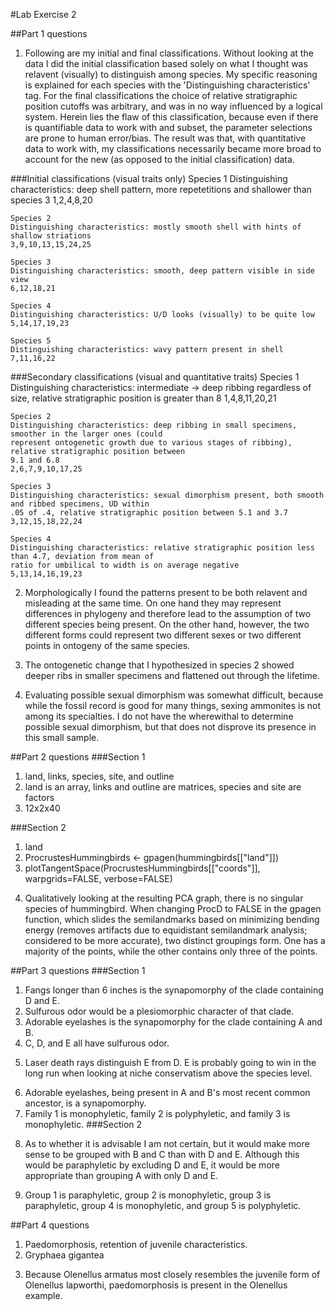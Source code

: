 #Lab Exercise 2

##Part 1 questions
1. <p>Following are my initial and final classifications. Without looking at the data I did the initial classification based solely on what I thought was relavent (visually) to distinguish among species. My specific reasoning is explained for each species with the 'Distinguishing characteristics' tag. For the final classifications the choice of relative stratigraphic position cutoffs was arbitrary, and was in no way influenced by a logical system. Herein lies the flaw of this classification, because even if there is quantifiable data to work with and subset, the parameter selections are prone to human error/bias. The result was that, with quantitative data to work with, my classifications necessarily became more broad to account for the new (as opposed to the initial classification) data.</p>

###Initial classifications (visual traits only)
	Species 1
	Distinguishing characteristics: deep shell pattern, more repetetitions and shallower than species 3
	1,2,4,8,20

	Species 2
	Distinguishing characteristics: mostly smooth shell with hints of shallow striations
	3,9,10,13,15,24,25

	Species 3
	Distinguishing characteristics: smooth, deep pattern visible in side view
	6,12,18,21

	Species 4
	Distinguishing characteristics: U/D looks (visually) to be quite low
	5,14,17,19,23

	Species 5
	Distinguishing characteristics: wavy pattern present in shell
	7,11,16,22

###Secondary classifications (visual and quantitative traits)
	Species 1
	Distinguishing characteristics: intermediate -> deep ribbing regardless of size, relative stratigraphic 
	position is greater than 8
	1,4,8,11,20,21

	Species 2
	Distinguishing characteristics: deep ribbing in small specimens, smoother in the larger ones (could 
	represent ontogenetic growth due to various stages of ribbing), relative stratigraphic position between 
	9.1 and 6.8
	2,6,7,9,10,17,25

	Species 3
	Distinguishing characteristics: sexual dimorphism present, both smooth and ribbed specimens, UD within 
	.05 of .4, relative stratigraphic position between 5.1 and 3.7
	3,12,15,18,22,24

	Species 4
	Distinguishing characteristics: relative stratigraphic position less than 4.7, deviation from mean of 
	ratio for umbilical to width is on average negative
	5,13,14,16,19,23

2. <p>Morphologically I found the patterns present to be both relavent and misleading at the same time. On one hand they may represent differences in phylogeny and therefore lead to the assumption of two different species being present. On the other hand, however, the two different forms could represent two different sexes or two different points in ontogeny of the same species. </p>
3. <p>The ontogenetic change that I hypothesized in species 2 showed deeper ribs in smaller specimens and flattened out through the lifetime.</p>
4. <p>Evaluating possible sexual dimorphism was somewhat difficult, because while the fossil record is good for many things, sexing ammonites is not among its specialties. I do not have the wherewithal to determine possible sexual dimorphism, but that does not disprove its presence in this small sample.</p>

##Part 2 questions
###Section 1
1. land, links, species, site, and outline
2. land is an array, links and outline are matrices, species and site are factors
3. 12x2x40

###Section 2
1. land
2. ProcrustesHummingbirds <- gpagen(hummingbirds[["land"]])
3. plotTangentSpace(ProcrustesHummingbirds[["coords"]], warpgrids=FALSE, verbose=FALSE)
4. <p>Qualitatively looking at the resulting PCA graph, there is no singular species of hummingbird. When changing ProcD to FALSE in the gpagen function, which slides the semilandmarks based on minimizing bending energy (removes artifacts due to equidistant semilandmark analysis; considered to be more accurate), two distinct groupings form. One has a majority of the points, while the other contains only three of the points.</p> 

##Part 3 questions
###Section 1
1. Fangs longer than 6 inches is the synapomorphy of the clade containing D and E.
2. Sulfurous odor would be a plesiomorphic character of that clade.
3. Adorable eyelashes is the synapomorphy for the clade containing A and B.
4. C, D, and E all have sulfurous odor. 
5. <p>Laser death rays distinguish E from D. E is probably going to win in the long run when looking at niche conservatism above the species level.</p> 
6. Adorable eyelashes, being present in A and B's most recent common ancestor, is a synapomorphy. 
7. Family 1 is monophyletic, family 2 is polyphyletic, and family 3 is monophyletic.
###Section 2
1. <p>As to whether it is advisable I am not certain, but it would make more sense to be grouped with B and C than with D and E. Although this would be paraphyletic by excluding D and E, it would be more appropriate than grouping A with only D and E.</p>
2. Group 1 is paraphyletic, group 2 is monophyletic, group 3 is paraphyletic, group 4 is monophyletic, and group 5 is polyphyletic. 

##Part 4 questions
1. Paedomorphosis, retention of juvenile characteristics.
2. Gryphaea gigantea
3. <p>Because Olenellus armatus most closely resembles the juvenile form of Olenellus lapworthi, paedomorphosis is present in the Olenellus example.</p>
